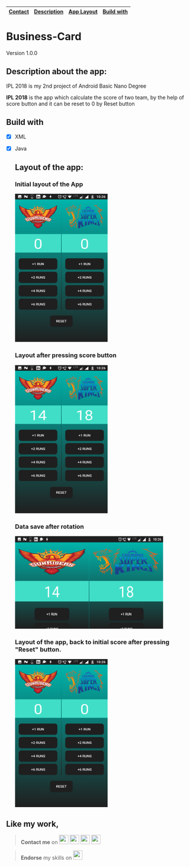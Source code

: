 |[Contact](#contact-me)|[Description](#description-here)|[App Layout](#app-layout)|[Build with](#build-with)|
|---|---|---|---|

# Business-Card
Version 1.0.0


## <a name="description-here"></a> Description about the app:


IPL 2018 is my 2nd project of Android Basic Nano Degree

**IPL 2018** is the app which calculate the score of two team, by the help of score button and it can be reset to 0 by Reset button


## <a name="build-with"></a> Build with

- [x] XML
- [x] Java


    ## <a name="app-layout"></a>  Layout of the app:


    ### Initial layout of the App
    <img src="app/src/main/res/drawable/initial.png" width="250" height="400">
    
    
    
    ### Layout after pressing score button  
    <img src="app/src/main/res/drawable/afterscore.png" width="250" height="400">
    
    
    ### Data save after rotation
    <img src="app/src/main/res/drawable/afterrotation.png" width="400" height="250">
    
    
    ### Layout of the app, back to initial score after pressing "Reset" button.
    <img src="app/src/main/res/drawable/initial.png" width="250" height="400">



## **Like my work**,<a name="contact-me"></a>

>**Contact me** on *[<img src="https://github.com/imadianand/logo/blob/master/instagram-icon_1057-2227.jpg" width="25" height="25">](https://www.instagram.com/imadianand/) [<img src="https://github.com/imadianand/logo/blob/master/twitter.jpg" width="25" height="25">](https://twitter.com/imadianand) [<img src="https://github.com/imadianand/logo/blob/master/facebook-logo.png" width="25" height="25">](https://www.facebook.com/imadianand) [<img src="https://github.com/imadianand/logo/blob/master/google_plus.jpg" width="25" height="25">](https://plus.google.com/u/1/115286953959216936009)*

>**Endorse** my skills on *[<img src="https://github.com/imadianand/logo/blob/master/linkedin-logo-copy.png" width="25" height="25">](https://www.linkedin.com/in/imadianand/)*


